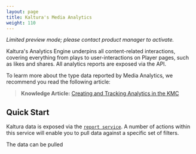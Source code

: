 ```yaml
---
layout: page
title: Kaltura's Media Analytics
weight: 110
---
```


*Limited preview mode; please contact product manager to activate.*

Kaltura's Analytics Engine underpins all content-related interactions, covering everything from plays to user-interactions on Player pages, such as likes and shares. All analytics reports are exposed via the API.

To learm more about the type data reported by Media Analytics, we recommend you read the following article:
>**Knowledge Article:** [Creating and Tracking Analytics in the KMC](http://knowledge.kaltura.com/creating-and-tracking-analytics-kmc-0#analytics)

## Quick Start  
Kaltura data is exposed via the [`report service`](https://developer.kaltura.com/api-docs/#/report). 
A number of actions within this service will enable you to pull data against a specific set of filters.

The data can be pulled 
 

 
